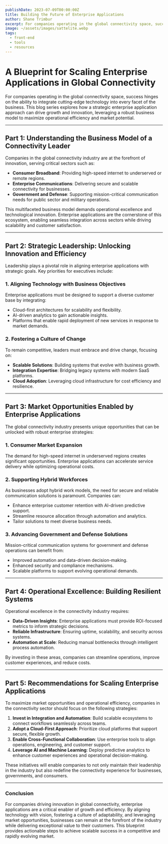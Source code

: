 ```yaml
---
publishDate: 2023-07-09T00:00:00Z
title: Building the Future of Enterprise Applications
author: Shane Trimbur
excerpt: For companies operating in the global connectivity space, success hinges on the ability to integrate cutting-edge technology into every facet of the business.
image: ~/assets/images/sattelite.webp
tags:
  - front-end
  - tools
  - resources
---
```


# A Blueprint for Scaling Enterprise Applications in Global Connectivity

For companies operating in the global connectivity space, success hinges on the ability to integrate cutting-edge technology into every facet of the business. This blog series explores how a strategic enterprise application approach can drive growth and innovation, leveraging a robust business model to maximize operational efficiency and market potential.

---

## Part 1: **Understanding the Business Model of a Connectivity Leader**

Companies in the global connectivity industry are at the forefront of innovation, serving critical sectors such as:

- **Consumer Broadband**: Providing high-speed internet to underserved or remote regions.
- **Enterprise Communications**: Delivering secure and scalable connectivity for businesses.
- **Government and Defense**: Supporting mission-critical communication needs for public sector and military operations.

This multifaceted business model demands operational excellence and technological innovation. Enterprise applications are the cornerstone of this ecosystem, enabling seamless integration across sectors while driving scalability and customer satisfaction.

---

## Part 2: **Strategic Leadership: Unlocking Innovation and Efficiency**

Leadership plays a pivotal role in aligning enterprise applications with strategic goals. Key priorities for executives include:

### **1. Aligning Technology with Business Objectives**
Enterprise applications must be designed to support a diverse customer base by integrating:
- Cloud-first architectures for scalability and flexibility.
- AI-driven analytics to gain actionable insights.
- Platforms that enable rapid deployment of new services in response to market demands.

### **2. Fostering a Culture of Change**
To remain competitive, leaders must embrace and drive change, focusing on:
- **Scalable Solutions**: Building systems that evolve with business growth.
- **Integration Expertise**: Bridging legacy systems with modern SaaS platforms.
- **Cloud Adoption**: Leveraging cloud infrastructure for cost efficiency and resilience.

---

## Part 3: **Market Opportunities Enabled by Enterprise Applications**

The global connectivity industry presents unique opportunities that can be unlocked with robust enterprise strategies:

### **1. Consumer Market Expansion**
The demand for high-speed internet in underserved regions creates significant opportunities. Enterprise applications can accelerate service delivery while optimizing operational costs.

### **2. Supporting Hybrid Workforces**
As businesses adopt hybrid work models, the need for secure and reliable communication solutions is paramount. Companies can:
- Enhance enterprise customer retention with AI-driven predictive support.
- Streamline resource allocation through automation and analytics.
- Tailor solutions to meet diverse business needs.

### **3. Advancing Government and Defense Solutions**
Mission-critical communication systems for government and defense operations can benefit from:
- Improved automation and data-driven decision-making.
- Enhanced security and compliance mechanisms.
- Scalable platforms to support evolving operational demands.

---

## Part 4: **Operational Excellence: Building Resilient Systems**

Operational excellence in the connectivity industry requires:
- **Data-Driven Insights**: Enterprise applications must provide ROI-focused metrics to inform strategic decisions.
- **Reliable Infrastructure**: Ensuring uptime, scalability, and security across systems.
- **Automation at Scale**: Reducing manual bottlenecks through intelligent process automation.

By investing in these areas, companies can streamline operations, improve customer experiences, and reduce costs.

---

## Part 5: **Recommendations for Scaling Enterprise Applications**

To maximize market opportunities and operational efficiency, companies in the connectivity sector should focus on the following strategies:

1. **Invest in Integration and Automation**: Build scalable ecosystems to connect workflows seamlessly across teams.
2. **Adopt a Cloud-First Approach**: Prioritize cloud platforms that support secure, flexible growth.
3. **Enable Cross-Functional Collaboration**: Use enterprise tools to align operations, engineering, and customer support.
4. **Leverage AI and Machine Learning**: Deploy predictive analytics to enhance customer experiences and operational decision-making.

These initiatives will enable companies to not only maintain their leadership in the industry but also redefine the connectivity experience for businesses, governments, and consumers.

---

### Conclusion

For companies driving innovation in global connectivity, enterprise applications are a critical enabler of growth and efficiency. By aligning technology with vision, fostering a culture of adaptability, and leveraging market opportunities, businesses can remain at the forefront of the industry while delivering exceptional value to their customers. This blueprint provides actionable steps to achieve scalable success in a competitive and rapidly evolving market.
